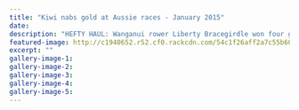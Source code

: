 ```yaml
---
title: "Kiwi nabs gold at Aussie races - January 2015"
date: 
description: "HEFTY HAUL: Wanganui rower Liberty Bracegirdle won four gold medals competing at the MRA Regatta in Australia, from the Wanganui Chronicle article 23 Jan 2015...."
featured-image: http://c1940652.r52.cf0.rackcdn.com/54c1f26aff2a7c55b6000f0f/Liberty-Bracegirdle,rowing.jpg
excerpt: ""
gallery-image-1: 
gallery-image-2: 
gallery-image-3: 
gallery-image-4: 
gallery-image-5: 
---
```

